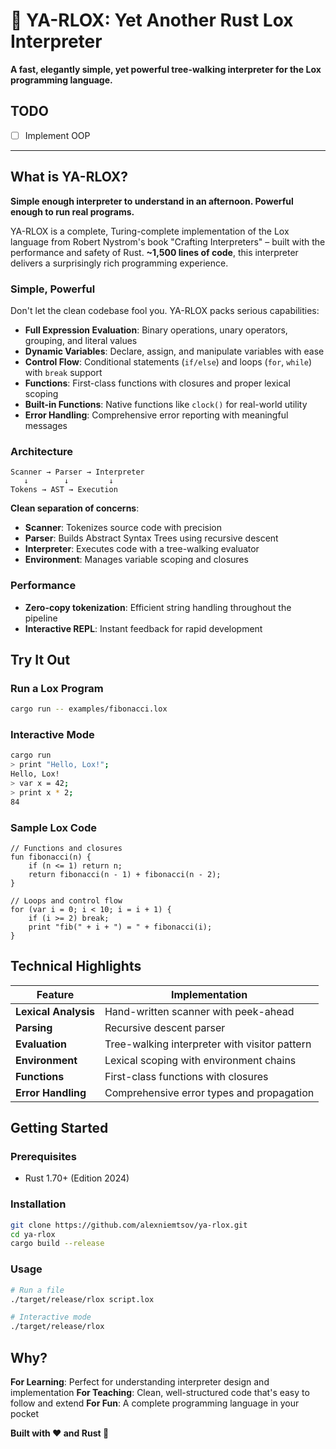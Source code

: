 # 🚀 YA-RLOX: Yet Another Rust Lox Interpreter

**A fast, elegantly simple, yet powerful tree-walking interpreter for the Lox programming language.**

## TODO
- [ ] Implement OOP

---

## What is YA-RLOX?

**Simple enough interpreter to understand in an afternoon. Powerful enough to run real programs.**

YA-RLOX is a complete, Turing-complete implementation of the Lox language from Robert Nystrom's book "Crafting Interpreters" – built with the performance and safety of Rust. **~1,500 lines of code**, this interpreter delivers a surprisingly rich programming experience.

### Simple, Powerful

Don't let the clean codebase fool you. YA-RLOX packs serious capabilities:
- **Full Expression Evaluation**: Binary operations, unary operators, grouping, and literal values
- **Dynamic Variables**: Declare, assign, and manipulate variables with ease
- **Control Flow**: Conditional statements (`if/else`) and loops (`for`, `while`) with `break` support
- **Functions**: First-class functions with closures and proper lexical scoping
- **Built-in Functions**: Native functions like `clock()` for real-world utility
- **Error Handling**: Comprehensive error reporting with meaningful messages

### Architecture

```
Scanner → Parser → Interpreter
   ↓        ↓         ↓
Tokens → AST → Execution
```

**Clean separation of concerns**:

- **Scanner**: Tokenizes source code with precision
- **Parser**: Builds Abstract Syntax Trees using recursive descent
- **Interpreter**: Executes code with a tree-walking evaluator
- **Environment**: Manages variable scoping and closures

### Performance 

- **Zero-copy tokenization**: Efficient string handling throughout the pipeline
- **Interactive REPL**: Instant feedback for rapid development

## Try It Out

### Run a Lox Program
```bash
cargo run -- examples/fibonacci.lox
```

### Interactive Mode
```bash
cargo run
> print "Hello, Lox!";
Hello, Lox!
> var x = 42;
> print x * 2;
84
```

### Sample Lox Code
```lox
// Functions and closures
fun fibonacci(n) {
    if (n <= 1) return n;
    return fibonacci(n - 1) + fibonacci(n - 2);
}

// Loops and control flow
for (var i = 0; i < 10; i = i + 1) {
    if (i >= 2) break;
    print "fib(" + i + ") = " + fibonacci(i);
}
```

## Technical Highlights

| Feature | Implementation |
|---------|---------------|
| **Lexical Analysis** | Hand-written scanner with peek-ahead |
| **Parsing** | Recursive descent parser |
| **Evaluation** | Tree-walking interpreter with visitor pattern |
| **Environment** | Lexical scoping with environment chains |
| **Functions** | First-class functions with closures |
| **Error Handling** | Comprehensive error types and propagation |

## Getting Started

### Prerequisites
- Rust 1.70+ (Edition 2024)

### Installation
```bash
git clone https://github.com/alexniemtsov/ya-rlox.git
cd ya-rlox
cargo build --release
```

### Usage
```bash
# Run a file
./target/release/rlox script.lox

# Interactive mode
./target/release/rlox
```

## Why?
**For Learning**: Perfect for understanding interpreter design and implementation
**For Teaching**: Clean, well-structured code that's easy to follow and extend
**For Fun**: A complete programming language in your pocket

**Built with ❤️ and Rust 🦀**
